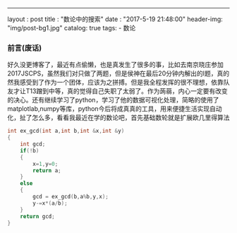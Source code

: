 ---
layout :    post
title :     "数论中的搜索"
date :      "2017-5-19 21:48:00"
header-img: "img/post-bg1.jpg"
catalog:    true
tags:
    - 数论

### 前言(废话)

好久没更博客了，最近有点偷懒，也是真发生了很多的事，比如去南京晓庄参加2017JSCPS，虽然我们对只做了两题，但是侯神在最后20分钟内解出的I题，真的然我感受到了作为一个团体，应该为之拼搏。但是我全程发挥的很不理想，依靠队友才让T13蹭到中等，真的觉得自己失职了太弱了。作为蒟蒻，内心一定要有改变的决心。还有继续学习了python，学习了他的数据可视化处理，简略的使用了matplotlab,numpy等库，python今后将成真真的工具，用来便捷生活实现自动化，扯了怎么多，看看我最近在学的数论吧，首先基础数轮就是扩展欧几里得算法
```cpp
int ex_gcd(int a,int b,int &x,int &y)
{
    int gcd;
    if(!b)
    {
        x=1,y=0;
        return a;
    }
    else
    {
        gcd = ex_gcd(b,a%b,y,x);
        y-=x*(a/b);
    }
    return gcd;
}

```
